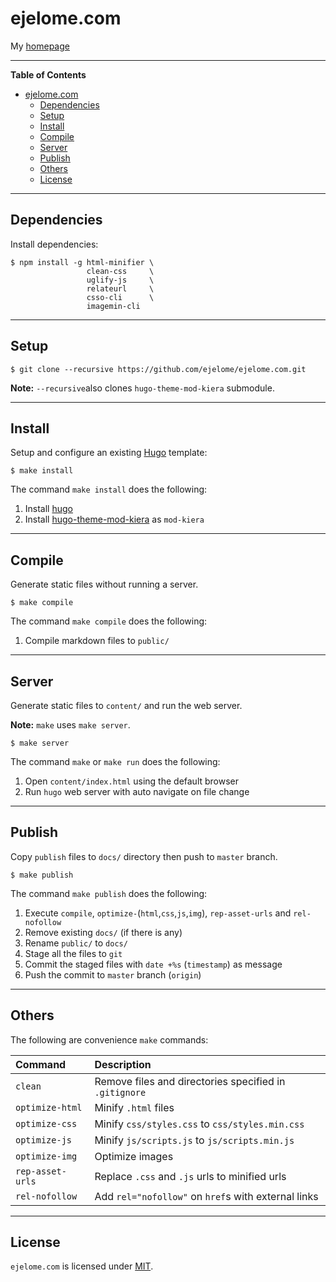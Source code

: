 ejelome.com
===========

My [homepage](https://ejelome.com)

-------------------------------------------------------------------------------

<!-- markdown-toc start - Don't edit this section. Run M-x markdown-toc-refresh-toc -->
**Table of Contents**

- [ejelome.com](#ejelomecom)
    - [Dependencies](#dependencies)
    - [Setup](#setup)
    - [Install](#install)
    - [Compile](#compile)
    - [Server](#server)
    - [Publish](#publish)
    - [Others](#others)
    - [License](#license)

<!-- markdown-toc end -->

-------------------------------------------------------------------------------

Dependencies
------------

Install dependencies:

``` shell
$ npm install -g html-minifier \
                 clean-css     \
                 uglify-js     \
                 relateurl     \
                 csso-cli      \
                 imagemin-cli
```

-------------------------------------------------------------------------------

Setup
-----

``` shell
$ git clone --recursive https://github.com/ejelome/ejelome.com.git
```

**Note:** `--recursive`also clones `hugo-theme-mod-kiera` submodule.

-------------------------------------------------------------------------------

Install
-------

Setup and configure an existing [Hugo](https://gohugo.io) template:

``` shell
$ make install
```

The command `make install` does the following:

1. Install [hugo](https://gohugo.io)
2. Install [hugo-theme-mod-kiera](https://github.com/ejelome/hugo-theme-mod-kiera) as `mod-kiera`

-------------------------------------------------------------------------------

Compile
-------

Generate static files without running a server.


``` shell
$ make compile
```

The command `make compile` does the following:

1. Compile markdown files to `public/`

-------------------------------------------------------------------------------

Server
------

Generate static files to `content/` and run the web server.

**Note:** `make` uses `make server`.

``` shell
$ make server
```

The command `make` or `make run` does the following:

1. Open `content/index.html` using the default browser
2. Run `hugo` web server with auto navigate on file change

-------------------------------------------------------------------------------

Publish
-------

Copy `publish` files to `docs/` directory then push to `master` branch.

``` shell
$ make publish
```

The command `make publish` does the following:

1. Execute `compile`, `optimize-`(`html`,`css`,`js`,`img`), `rep-asset-urls` and `rel-nofollow`
2. Remove existing `docs/` (if there is any)
2. Rename `public/` to `docs/`
3. Stage all the files to `git`
4. Commit the staged files with `date +%s` (`timestamp`) as message
5. Push the commit to `master` branch (`origin`)

-------------------------------------------------------------------------------

Others
------

The following are convenience `make` commands:

| Command          | Description                                            |
| :--------------- | :----------------------------------------------------- |
| `clean`          | Remove files and directories specified in `.gitignore` |
| `optimize-html`  | Minify `.html` files                                   |
| `optimize-css`   | Minify `css/styles.css` to `css/styles.min.css`        |
| `optimize-js`    | Minify `js/scripts.js` to `js/scripts.min.js`          |
| `optimize-img`   | Optimize images                                        |
| `rep-asset-urls` | Replace `.css` and `.js` urls to minified urls         |
| `rel-nofollow`   | Add `rel="nofollow"` on `href`s with external links    |

-------------------------------------------------------------------------------

License
-------

`ejelome.com` is licensed under [MIT](./LICENSE).
